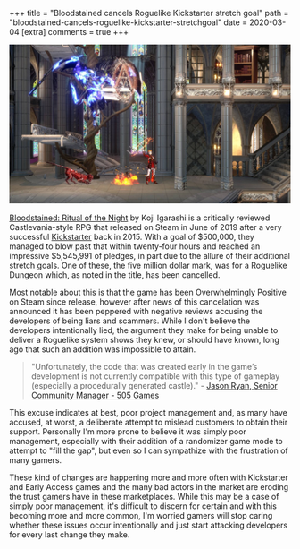 +++
title = "Bloodstained cancels Roguelike Kickstarter stretch goal"
path = "bloodstained-cancels-roguelike-kickstarter-stretchgoal"
date = 2020-03-04
[extra]
comments = true
+++

![Bloodstained Gameplay](/bloodstained-gameplay.jpg "Bloodstained Gameplay")

[Bloodstained: Ritual of the Night](https://store.steampowered.com/app/692850/Bloodstained_Ritual_of_the_Night/) by Koji Igarashi is a critically reviewed Castlevania-style RPG that released on Steam in June of 2019 after a very successful [Kickstarter](https://www.kickstarter.com/projects/iga/bloodstained-ritual-of-the-night/description) back in 2015. With a goal of $500,000, they managed to blow past that within twenty-four hours and reached an impressive $5,545,991 of pledges, in part due to the allure of their additional stretch goals. One of these, the five million dollar mark, was for a Roguelike Dungeon which, as noted in the title, has been cancelled.

Most notable about this is that the game has been Overwhelmingly Positive on Steam since release, however after news of this cancelation was announced it has been peppered with negative reviews accusing the developers of being liars and scammers. While I don't believe the developers intentionally lied, the argument they make for being unable to deliver a Roguelike system shows they knew, or should have known, long ago that such an addition was impossible to attain.

> "Unfortunately, the code that was created early in the game’s development is not currently compatible with this type of gameplay (especially a procedurally generated castle)." - [Jason Ryan, Senior Community Manager - 505 Games](https://www.kickstarter.com/projects/iga/bloodstained-ritual-of-the-night/posts/2772919)

This excuse indicates at best, poor project management and, as many have accused, at worst, a deliberate attempt to mislead customers to obtain their support. Personally I'm more prone to believe it was simply poor management, especially with their addition of a randomizer game mode to attempt to "fill the gap", but even so I can sympathize with the frustration of many gamers.

These kind of changes are happening more and more often with Kickstarter and Early Access games and the many bad actors in the market are eroding the trust gamers have in these marketplaces. While this may be a case of simply poor management, it's difficult to discern for certain and with this becoming more and more common, I'm worried gamers will stop caring whether these issues occur intentionally and just start attacking developers for every last change they make.